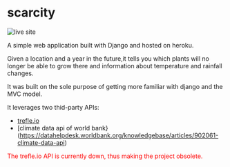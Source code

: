 # scarcity

![live site](http://ascarcity.herokuapp.com/)

A simple web application built with Django and hosted on heroku.

Given a location and a year in the future,it tells you which plants will no longer be able to grow there and information about temperature and rainfall changes.

It was built on the sole purpose of getting more familiar with django and the MVC model.

It leverages two thid-party APIs:
- [trefle.io](https://docs.trefle.io/)
- [climate data api of world bank}(https://datahelpdesk.worldbank.org/knowledgebase/articles/902061-climate-data-api)


<span style="color:red">The trefle.io API is currently down, thus making the project obsolete.</span>

